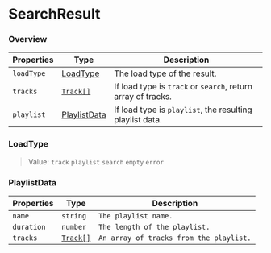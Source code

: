 # SearchResult

### Overview

| Properties | Type                           | Description                                                  |
| ---------- | ------------------------------ | ------------------------------------------------------------ |
| `loadType` | [LoadType](#loadtype)          | The load type of the result.                                 |
| `tracks`   | [`Track[]`](../typedefs/track) | If load type is `track` or `search`, return array of tracks. |
| `playlist` | [PlaylistData](#playlistdata)  | If load type is `playlist`, the resulting playlist data.     |

### LoadType

> Value: `track` `playlist` `search` `empty` `error`

### PlaylistData

| Properties | Type                           | Description                             |
| ---------- | ------------------------------ | --------------------------------------- |
| `name`     | `string`                       | `The playlist name.`                    |
| `duration` | `number`                       | `The length of the playlist.`           |
| `tracks`   | [`Track[]`](../typedefs/track) | `An array of tracks from the playlist.` |
